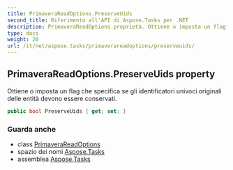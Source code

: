 ```yaml
---
title: PrimaveraReadOptions.PreserveUids
second_title: Riferimento all'API di Aspose.Tasks per .NET
description: PrimaveraReadOptions proprietà. Ottiene o imposta un flag che specifica se gli identificatori univoci originali delle entità devono essere conservati.
type: docs
weight: 20
url: /it/net/aspose.tasks/primaverareadoptions/preserveuids/
---
```

## PrimaveraReadOptions.PreserveUids property

Ottiene o imposta un flag che specifica se gli identificatori univoci originali delle entità devono essere conservati.

```csharp
public bool PreserveUids { get; set; }
```

### Guarda anche

* class [PrimaveraReadOptions](../)
* spazio dei nomi [Aspose.Tasks](../../primaverareadoptions/)
* assemblea [Aspose.Tasks](../../../)


